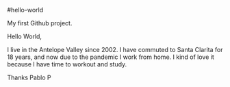#hello-world

My first Github project.


Hello World,

I live in the Antelope Valley since 2002. I have commuted to Santa Clarita for 18 years, and now due to the pandemic I work from home.
I kind of love it because I have time to workout and study.

Thanks
Pablo P
